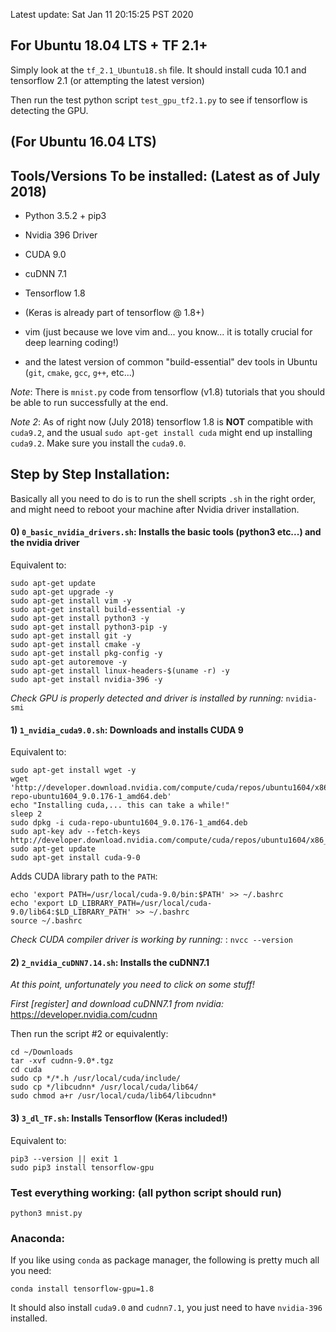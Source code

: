 Latest update: Sat Jan 11 20:15:25 PST 2020

## For Ubuntu 18.04 LTS + TF 2.1+


Simply look at the `tf_2.1_Ubuntu18.sh` file. It should install cuda 10.1
and tensorflow 2.1 (or attempting the latest version)

Then run the test python script `test_gpu_tf2.1.py` to see if
tensorflow is detecting the GPU.


## (For Ubuntu 16.04 LTS)

Tools/Versions To be installed: (Latest as of July 2018)
--------------------------------------------------------

- Python 3.5.2 + pip3
- Nvidia 396 Driver
- CUDA 9.0
- cuDNN 7.1
- Tensorflow 1.8
- (Keras is already part of tensorflow @ 1.8+)
- vim (just because we love vim and... you know... it is totally crucial for deep learning coding!)

- and the latest version of common "build-essential" dev tools in Ubuntu
(`git`, `cmake`, `gcc`, `g++`, etc...)


*Note*: There is `mnist.py` code from tensorflow (v1.8) tutorials that you should be able to run successfully at the end.

*Note 2*: As of right now (July 2018) tensorflow 1.8 is **NOT** compatible with `cuda9.2`, and the
usual `sudo apt-get install cuda` might end up installing `cuda9.2`. Make sure you install the `cuda9.0`.


Step by Step Installation:
-------------------------
Basically all you need to do is to run the shell scripts `.sh` in the right order, and might
need to reboot your machine after Nvidia driver installation.

#### 0) `0_basic_nvidia_drivers.sh`: Installs the basic tools (python3 etc...) and the nvidia driver

Equivalent to:

```shell
sudo apt-get update
sudo apt-get upgrade -y
sudo apt-get install vim -y
sudo apt-get install build-essential -y
sudo apt-get install python3 -y
sudo apt-get install python3-pip -y
sudo apt-get install git -y
sudo apt-get install cmake -y
sudo apt-get install pkg-config -y
sudo apt-get autoremove -y
sudo apt-get install linux-headers-$(uname -r) -y
sudo apt-get install nvidia-396 -y
```

*Check GPU is properly detected and driver is installed by running:* `nvidia-smi`

#### 1) `1_nvidia_cuda9.0.sh`: Downloads and installs CUDA 9

Equivalent to:

```shell
sudo apt-get install wget -y
wget 'http://developer.download.nvidia.com/compute/cuda/repos/ubuntu1604/x86_64/cuda-repo-ubuntu1604_9.0.176-1_amd64.deb'
echo "Installing cuda,... this can take a while!"
sleep 2
sudo dpkg -i cuda-repo-ubuntu1604_9.0.176-1_amd64.deb
sudo apt-key adv --fetch-keys http://developer.download.nvidia.com/compute/cuda/repos/ubuntu1604/x86_64/7fa2af80.pub
sudo apt-get update
sudo apt-get install cuda-9-0
```

Adds CUDA library path to the `PATH`:

```shell
echo 'export PATH=/usr/local/cuda-9.0/bin:$PATH' >> ~/.bashrc
echo 'export LD_LIBRARY_PATH=/usr/local/cuda-9.0/lib64:$LD_LIBRARY_PATH' >> ~/.bashrc
source ~/.bashrc
```

*Check CUDA compiler driver is working by running:* : `nvcc --version`


#### 2) `2_nvidia_cuDNN7.14.sh`: Installs the cuDNN7.1

*At this point, unfortunately you need to click on some stuff!*

*First [register] and download cuDNN7.1 from nvidia:* <https://developer.nvidia.com/cudnn>

Then run the script #2 or equivalently:
```shell
cd ~/Downloads
tar -xvf cudnn-9.0*.tgz
cd cuda
sudo cp */*.h /usr/local/cuda/include/
sudo cp */libcudnn* /usr/local/cuda/lib64/
sudo chmod a+r /usr/local/cuda/lib64/libcudnn*
```

#### 3) `3_dl_TF.sh`: Installs Tensorflow (Keras included!)

Equivalent to:

```shell
pip3 --version || exit 1
sudo pip3 install tensorflow-gpu
```
### Test everything working: (all python script should run)


```shell
python3 mnist.py
```

### Anaconda:

If you like using `conda` as package manager, the following is pretty much
all you need:

`conda install tensorflow-gpu=1.8`

It should also install `cuda9.0` and `cudnn7.1`,  you just need to have `nvidia-396` installed.

